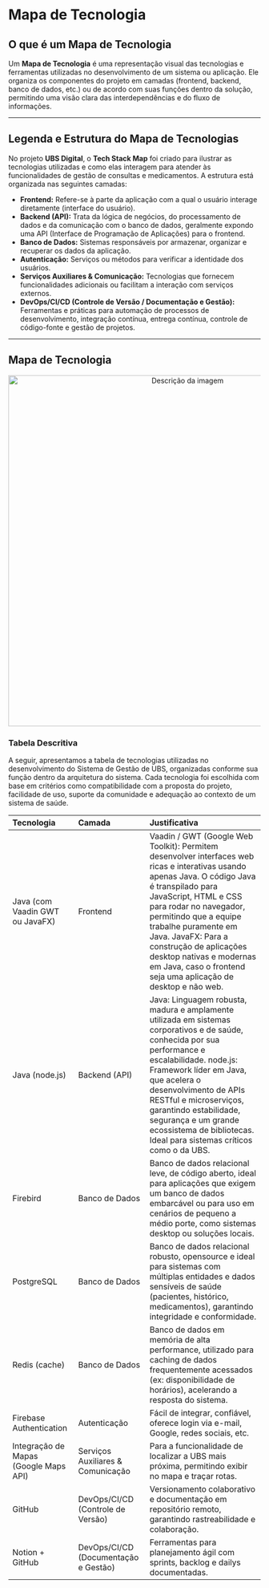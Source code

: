 # Mapa de Tecnologia

## O que é um Mapa de Tecnologia

Um **Mapa de Tecnologia** é uma representação visual das tecnologias e ferramentas utilizadas no desenvolvimento de um sistema ou aplicação. Ele organiza os componentes do projeto em camadas (frontend, backend, banco de dados, etc.) ou de acordo com suas funções dentro da solução, permitindo uma visão clara das interdependências e do fluxo de informações.

---

## Legenda e Estrutura do Mapa de Tecnologias

No projeto **UBS Digital**, o **Tech Stack Map** foi criado para ilustrar as tecnologias utilizadas e como elas interagem para atender às funcionalidades de gestão de consultas e medicamentos. A estrutura está organizada nas seguintes camadas:

* **Frontend:** Refere-se à parte da aplicação com a qual o usuário interage diretamente (interface do usuário).
* **Backend (API):** Trata da lógica de negócios, do processamento de dados e da comunicação com o banco de dados, geralmente expondo uma API (Interface de Programação de Aplicações) para o frontend.
* **Banco de Dados:** Sistemas responsáveis por armazenar, organizar e recuperar os dados da aplicação.
* **Autenticação:** Serviços ou métodos para verificar a identidade dos usuários.
* **Serviços Auxiliares & Comunicação:** Tecnologias que fornecem funcionalidades adicionais ou facilitam a interação com serviços externos.
* **DevOps/CI/CD (Controle de Versão / Documentação e Gestão):** Ferramentas e práticas para automação de processos de desenvolvimento, integração contínua, entrega contínua, controle de código-fonte e gestão de projetos.

---

## Mapa de Tecnologia

<div align="center">

  <img src="https://github.com/user-attachments/assets/e4645a76-3c69-4e35-a405-5e79a2c7b405" width="700px" alt="Descrição da imagem">
</div>

### Tabela Descritiva

A seguir, apresentamos a tabela de tecnologias utilizadas no desenvolvimento do Sistema de Gestão de UBS, organizadas conforme sua função dentro da arquitetura do sistema. Cada tecnologia foi escolhida com base em critérios como compatibilidade com a proposta do projeto, facilidade de uso, suporte da comunidade e adequação ao contexto de um sistema de saúde.

| Tecnologia                            | Camada                              | Justificativa                                                                                                                                                                                                                                                                                            |
| :------------------------------------ | :---------------------------------- | :----------------------------------------------------------------------------------------------------------------------------------------------------------------------------------------------------------------------------------------------------------------------------------------- |
| Java (com Vaadin GWT ou JavaFX)       | Frontend                            | Vaadin / GWT (Google Web Toolkit): Permitem desenvolver interfaces web ricas e interativas usando apenas Java. O código Java é transpilado para JavaScript, HTML e CSS para rodar no navegador, permitindo que a equipe trabalhe puramente em Java. JavaFX: Para a construção de aplicações desktop nativas e modernas em Java, caso o frontend seja uma aplicação de desktop e não web. |
| Java (node.js)                | Backend (API)                       | Java: Linguagem robusta, madura e amplamente utilizada em sistemas corporativos e de saúde, conhecida por sua performance e escalabilidade. node.js: Framework líder em Java, que acelera o desenvolvimento de APIs RESTful e microserviços, garantindo estabilidade, segurança e um grande ecossistema de bibliotecas. Ideal para sistemas críticos como o da UBS. |
| Firebird                              | Banco de Dados                      | Banco de dados relacional leve, de código aberto, ideal para aplicações que exigem um banco de dados embarcável ou para uso em cenários de pequeno a médio porte, como sistemas desktop ou soluções locais.                                                                                    |
| PostgreSQL                            | Banco de Dados                      | Banco de dados relacional robusto, opensource e ideal para sistemas com múltiplas entidades e dados sensíveis de saúde (pacientes, histórico, medicamentos), garantindo integridade e conformidade.                                                                                              |
| Redis (cache)                         | Banco de Dados                      | Banco de dados em memória de alta performance, utilizado para caching de dados frequentemente acessados (ex: disponibilidade de horários), acelerando a resposta do sistema.                                                                                                        |
| Firebase Authentication               | Autenticação                        | Fácil de integrar, confiável, oferece login via e-mail, Google, redes sociais, etc.                                                                                                                                                                                                  |
| Integração de Mapas (Google Maps API) | Serviços Auxiliares & Comunicação | Para a funcionalidade de localizar a UBS mais próxima, permitindo exibir no mapa e traçar rotas.                                                                                                                                                                                      |
| GitHub                                | DevOps/CI/CD (Controle de Versão)   | Versionamento colaborativo e documentação em repositório remoto, garantindo rastreabilidade e colaboração.                                                                                                                                                                            |
| Notion + GitHub                       | DevOps/CI/CD (Documentação e Gestão) | Ferramentas para planejamento ágil com sprints, backlog e dailys documentadas.                                                                                                                                                                                                      |
